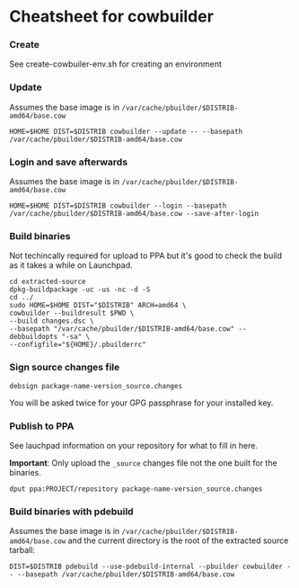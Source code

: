 Cheatsheet for cowbuilder
=========================

### Create

See create-cowbuiler-env.sh for creating an environment

### Update

Assumes the base image is in `/var/cache/pbuilder/$DISTRIB-amd64/base.cow`

```
HOME=$HOME DIST=$DISTRIB cowbuilder --update -- --basepath /var/cache/pbuilder/$DISTRIB-amd64/base.cow
```

### Login and save afterwards

Assumes the base image is in `/var/cache/pbuilder/$DISTRIB-amd64/base.cow`

```
HOME=$HOME DIST=$DISTRIB cowbuilder --login --basepath /var/cache/pbuilder/$DISTRIB-amd64/base.cow --save-after-login
```

### Build binaries 

Not techincally required for upload to PPA but it's good to check the build as it takes a while on Launchpad.

```
cd extracted-source
dpkg-buildpackage -uc -us -nc -d -S
cd ../
sudo HOME=$HOME DIST="$DISTRIB" ARCH=amd64 \
cowbuilder --buildresult $PWD \
--build changes.dsc \
--basepath "/var/cache/pbuilder/$DISTRIB-amd64/base.cow" --debbuildopts "-sa" \
--configfile="${HOME}/.pbuilderrc"
```

### Sign source changes file

```
debsign package-name-version_source.changes
```

You will be asked twice for your GPG passphrase for your installed key.

### Publish to PPA

See lauchpad information on your repository for what to fill in here.

**Important**: Only upload the `_source` changes file not the one built for the binaries. 

```
dput ppa:PROJECT/repository package-name-version_source.changes
```

### Build binaries with pdebuild

Assumes the base image is in `/var/cache/pbuilder/$DISTRIB-amd64/base.cow` and the current directory is the root of the extracted source tarball:

```
DIST=$DISTRIB pdebuild --use-pdebuild-internal --pbuilder cowbuilder -- --basepath /var/cache/pbuilder/$DISTRIB-amd64/base.cow
```

